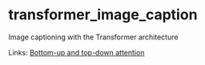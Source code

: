 # transformer_image_caption
Image captioning with the Transformer architecture

Links: 
[Bottom-up and top-down attention](https://arxiv.org/pdf/1707.07998v3.pdf)
